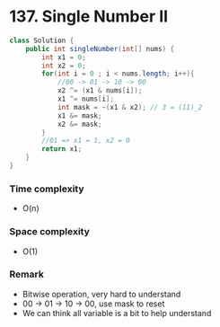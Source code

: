 # 137. Single Number II
```java
class Solution {
    public int singleNumber(int[] nums) {
        int x1 = 0;
        int x2 = 0;
        for(int i = 0 ; i < nums.length; i++){
            //00 -> 01 -> 10 -> 00
            x2 ^= (x1 & nums[i]);
            x1 ^= nums[i]; 
            int mask = ~(x1 & x2); // 3 = (11)_2
            x1 &= mask;
            x2 &= mask;
        }
        //01 => x1 = 1, x2 = 0
        return x1;
    }
}
```
### Time complexity
* O(n)
### Space complexity
* O(1)
### Remark
* Bitwise operation, very hard to understand
* 00 -> 01 -> 10 -> 00, use mask to reset 
* We can think all variable is a bit to help understand